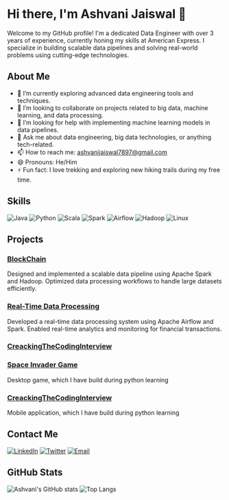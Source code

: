# Hi there, I'm Ashvani Jaiswal 👋

Welcome to my GitHub profile! I'm a dedicated Data Engineer with over 3 years of experience, currently honing my skills at American Express. I specialize in building scalable data pipelines and solving real-world problems using cutting-edge technologies.

## About Me

- 🌱 I’m currently exploring advanced data engineering tools and techniques.
- 👯 I’m looking to collaborate on projects related to big data, machine learning, and data processing.
- 🤔 I’m looking for help with implementing machine learning models in data pipelines.
- 💬 Ask me about data engineering, big data technologies, or anything tech-related.
- 📫 How to reach me: [ashvanijaiswal7897@gmail.com](mailto:ashvanijaiswal7897@gmail.com)
- 😄 Pronouns: He/Him
- ⚡ Fun fact: I love trekking and exploring new hiking trails during my free time.

## Skills

![Java](https://img.shields.io/badge/Java-007396?style=for-the-badge&logo=java&logoColor=white)
![Python](https://img.shields.io/badge/Python-3776AB?style=for-the-badge&logo=python&logoColor=white)
![Scala](https://img.shields.io/badge/Scala-DC322F?style=for-the-badge&logo=scala&logoColor=white)
![Spark](https://img.shields.io/badge/Apache%20Spark-E25A1C?style=for-the-badge&logo=apache-spark&logoColor=white)
![Airflow](https://img.shields.io/badge/Apache%20Airflow-017CEE?style=for-the-badge&logo=apache-airflow&logoColor=white)
![Hadoop](https://img.shields.io/badge/Apache%20Hadoop-66CCFF?style=for-the-badge&logo=apache-hadoop&logoColor=black)
![Linux](https://img.shields.io/badge/Linux-FCC624?style=for-the-badge&logo=linux&logoColor=black)

## Projects

### [BlockChain](https://github.com/Ashvanijaiswal/BlockChainLearning)
Designed and implemented a scalable data pipeline using Apache Spark and Hadoop. Optimized data processing workflows to handle large datasets efficiently.

### [Real-Time Data Processing](https://github.com/Ashvanijaiswal/SparkStreaming)
Developed a real-time data processing system using Apache Airflow and Spark. Enabled real-time analytics and monitoring for financial transactions.

### [CreackingTheCodingInterview](https://github.com/Ashvanijaiswal/CreackingTheCodingInterview)

### [Space Invader Game ](https://github.com/Ashvanijaiswal/Space_invader_game)
Desktop game, which I have build during python learning
### [CreackingTheCodingInterview](https://github.com/Ashvanijaiswal/MobileApplication)
Mobile application, which I have build during python learning
## Contact Me

[![LinkedIn](https://img.shields.io/badge/LinkedIn-0A66C2?style=for-the-badge&logo=linkedin&logoColor=white)](https://www.linkedin.com/in/ashvani-jaiswal-426797185//)
[![Twitter](https://img.shields.io/badge/Twitter-1DA1F2?style=for-the-badge&logo=twitter&logoColor=white)](https://x.com/ashvani_jaiswa)
[![Email](https://img.shields.io/badge/Email-EA4335?style=for-the-badge&logo=gmail&logoColor=white)](ashvanijaiswal7897@gmail.com)

## GitHub Stats

![Ashvani's GitHub stats](https://github-readme-stats.vercel.app/api?username=Ashvanijaiswal&show_icons=true&theme=radical)
![Top Langs](https://github-readme-stats.vercel.app/api/top-langs/?username=Ashvanijaiswal&layout=compact&theme=radical)
